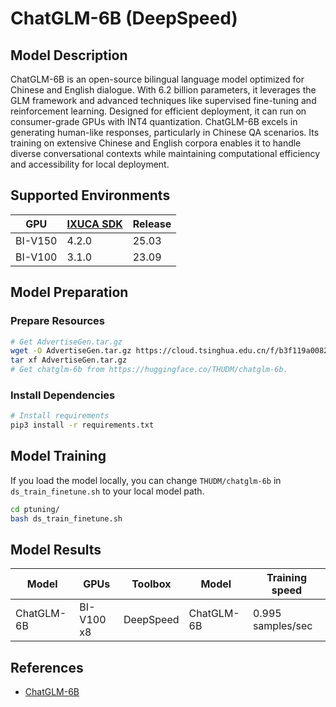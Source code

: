 # ChatGLM-6B (DeepSpeed)

## Model Description

ChatGLM-6B is an open-source bilingual language model optimized for Chinese and English dialogue. With 6.2 billion
parameters, it leverages the GLM framework and advanced techniques like supervised fine-tuning and reinforcement
learning. Designed for efficient deployment, it can run on consumer-grade GPUs with INT4 quantization. ChatGLM-6B excels
in generating human-like responses, particularly in Chinese QA scenarios. Its training on extensive Chinese and English
corpora enables it to handle diverse conversational contexts while maintaining computational efficiency and
accessibility for local deployment.

## Supported Environments

| GPU    | [IXUCA SDK](https://gitee.com/deep-spark/deepspark#%E5%A4%A9%E6%95%B0%E6%99%BA%E7%AE%97%E8%BD%AF%E4%BB%B6%E6%A0%88-ixuca) | Release |
|--------|-----------|---------|
| BI-V150 | 4.2.0     |  25.03  |
| BI-V100 | 3.1.0     |  23.09  |

## Model Preparation

### Prepare Resources

```sh
# Get AdvertiseGen.tar.gz
wget -O AdvertiseGen.tar.gz https://cloud.tsinghua.edu.cn/f/b3f119a008264b1cabd1/?dl=1
tar xf AdvertiseGen.tar.gz
# Get chatglm-6b from https://huggingface.co/THUDM/chatglm-6b.
```

### Install Dependencies

```sh
# Install requirements
pip3 install -r requirements.txt
```

## Model Training

If you load the model locally, you can change `THUDM/chatglm-6b` in `ds_train_finetune.sh` to your local model path.

```sh
cd ptuning/
bash ds_train_finetune.sh
```

## Model Results

| Model      | GPUs       | Toolbox   | Model      | Training speed    |
|------------|------------|-----------|------------|-------------------|
| ChatGLM-6B | BI-V100 x8 | DeepSpeed | ChatGLM-6B | 0.995 samples/sec |

## References

- [ChatGLM-6B](https://github.com/THUDM/ChatGLM-6B)
